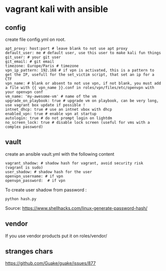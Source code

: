 # vagrant kali with ansible

## config

create file config.yml on root.

```
apt_proxy: host:port # leave blank to not use apt proxy
default_user: me # default user, use this user to make kali fun things
git_user: # your git user
git_email: # git email
timezone: Europe/Paris # timezone
vpn_ip_pattern: 192.168 # if vpn is activated, this is a pattern to get the IP, usefull for the set_victim script, that set an ip for a CTF
vpn_name: # blank or absent to not use vpn, if not blank, you must add a file with {{ vpn_name }}.conf in roles/vpn/files/etc/openvpn with your openvpn conf
vm_name: 'my-awesome-vm' # name of the vm
upgrade_on_playbook: true # upgrade vm on playbook, can be very long, use vagrant box update if possible !
intnet_dhcp: true # use an intnet vbox with dhcp
enabled_vpn: true # enable vpn at startup
autologin: true # do not prompt login on lightdm
no_screen_lock: true # disable lock screen (useful for vms with a complex password)
```

## vault

create an ansible vault.yml with the following content
```
vagrant_shadow: # shadow hash for vagrant, avoid security risk (vagrant is sudo)
user_shadow: # shadow hash for the user
openvpn_username: # if vpn
openvpn_password:  # if vpn
```

To create user shadow from password :

```
python hash.py
```

Source: https://www.shellhacks.com/linux-generate-password-hash/

## vendor

If you use vendor products put it on roles/vendor/

## stranges chars

https://github.com/Guake/guake/issues/877
